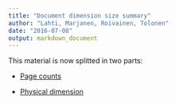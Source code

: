 ```yaml
---
title: "Document dimension size summary"
author: "Lahti, Marjanen, Roivainen, Tolonen"
date: "2016-07-08"
output: markdown_document
---
```


This material is now splitted in two parts:

  * [Page counts](pagecount.md)

  * [Physical dimension](dimension.md)


